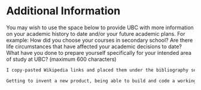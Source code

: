 # Additional Information

You may wish to use the space below to provide UBC with more information on your academic history to date and/or your future academic plans. For example: How did you choose your courses in secondary school? Are there life circumstances that have affected your academic decisions to date? What have you done to prepare yourself specifically for your intended area of study at UBC? (maximum 600 characters)

```markdown
I copy-pasted Wikipedia links and placed them under the bibliography section of my 6-page "research paper", I remember crying at the fact that our EV3 robot failed in the First Lego League. These happened back in grade seven, 2016, where I was introduced and spearheaded Marigondon National High School's Science Investigatory Projects (SIPs) under the innovation category and Lego EV3 Robotics. 

Getting to invent a new product, being able to build and code a working robot shaped the person I am today: an aspiring research scientist in emerging technology with plenty of experience under my belt.
```